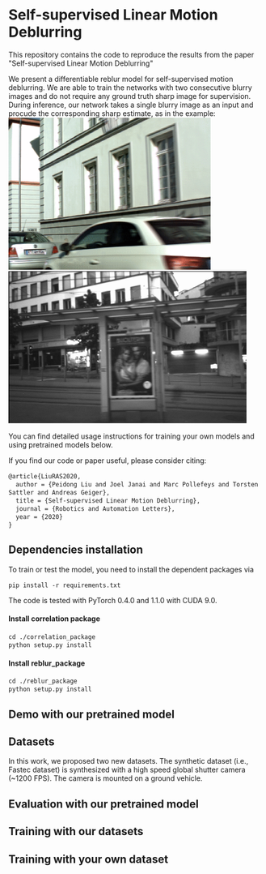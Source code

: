 # Self-supervised Linear Motion Deblurring

This repository contains the code to reproduce the results from the paper "Self-supervised Linear Motion Deblurring"

We present a differentiable reblur model for self-supervised motion deblurring. We are able to train the networks
with two consecutive blurry images and do not require any ground truth sharp image for supervision. During inference,
our network takes a single blurry image as an input and procude the corresponding sharp estimate, as in the example:
<img src="demo/demo_fastec.gif" height="300px"/> <img src="demo/demo_real.gif" height="300px"/>

You can find detailed usage instructions for training your own models and using pretrained models below.

If you find our code or paper useful, please consider citing:
```
@article{LiuRAS2020,
  author = {Peidong Liu and Joel Janai and Marc Pollefeys and Torsten Sattler and Andreas Geiger},
  title = {Self-supervised Linear Motion Deblurring},
  journal = {Robotics and Automation Letters},
  year = {2020}
}
```

## Dependencies installation
To train or test the model, you need to install the dependent packages via
```
pip install -r requirements.txt
```
The code is tested with PyTorch 0.4.0 and 1.1.0 with CUDA 9.0.

#### Install correlation package
```
cd ./correlation_package
python setup.py install
```

#### Install reblur_package
```
cd ./reblur_package
python setup.py install
```

## Demo with our pretrained model

## Datasets
In this work, we proposed two new datasets. The synthetic dataset
(i.e., Fastec dataset) is synthesized with a high speed global
shutter camera (~1200 FPS). The camera is mounted on a ground vehicle.

## Evaluation with our pretrained model

## Training with our datasets

## Training with your own dataset

